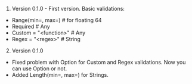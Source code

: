 1) Version 0.1.0 - First version. Basic validations: 

- Range(min=, max=) # for floating 64
- Required # Any
- Custom = "\<function>\" # Any
- Regex = "\<regex>\" # String

2) Version 0.1.0

- Fixed problem with Option<String> for Custom and Regex validations. Now you can use Option or not. 
- Added Length(min=, max=) for Strings. 
